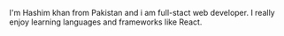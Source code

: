 I'm Hashim khan from Pakistan and i am full-stact web developer.
I really enjoy learning languages and frameworks like React.
